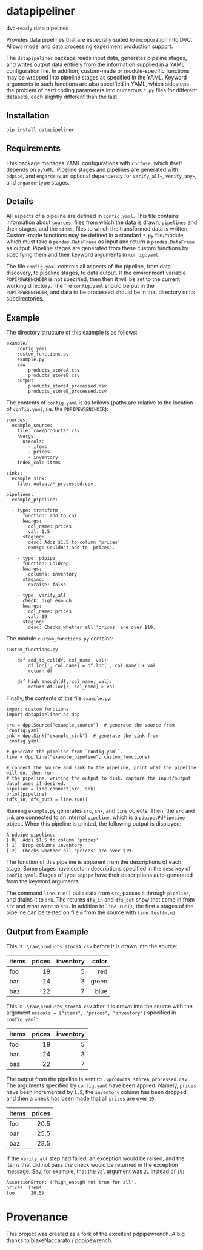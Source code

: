 datapipeliner
============

dvc-ready data pipelines


Provides data pipelines that are especially suited to incoporation into DVC.
Allows model and data processing experiment production support.

The `datapipeliner` package reads input data, generates pipeline stages, and writes
output data entirely from the information supplied in a YAML configuration file. In
addition, custom-made or module-specific functions may be wrapped into pipeline stages
as specified in the YAML. Keyword arguments to such functions are also specified in
YAML, which sidesteps the problem of hard coding parameters into numerous `*.py` files
for different datasets, each slightly different than the last.


Installation
------------

    pip install datapipeliner

Requirements
------------

This package manages YAML configurations with `confuse`, which itself depends on
`pyYAML`. Pipeline stages and pipelines are generated with `pdpipe`, and `engarde` is an
optional dependency for `verify_all`-, `verify_any`-, and `engarde`-type stages.

Details
-------

All aspects of a pipeline are defined in `config.yaml`. This file contains information
about `sources`, files from which the data is drawn, `pipelines` and their stages, and
the `sinks`, files to which the transformed data is written. Custom-made functions may
be defined in a standard `*.py` file/module, which must take a `pandas.DataFrame` as
input and return a `pandas.DataFrame` as output. Pipeline stages are generated from
these custom functions by specifying them and their keyword arguments in `config.yaml`.

The file `config.yaml` controls all aspects of the pipeline, from data discovery, to
pipeline stages, to data output. If the environment variable `PDPIPEWRENCHDIR` is not
specified, then then it will be set to the current working directory. The file
`config.yaml` should be put in the `PDPIPEWRENCHDIR`, and data to be processed should be
in that directory or its subdirectories.

Example
-------

The directory structure of this example is as follows:

    example/
        config.yaml
        custom_functions.py
        example.py
        raw
            products_storeA.csv
            products_storeB.csv
        output
            products_storeA_processed.csv
            products_storeB_processed.csv

The contents of `config.yaml` is as follows (paths are relative to the location of
`config.yaml`, i.e. the `PDPIPEWRENCHDIR`):

    sources:
      example_source:
        file: raw/products*.csv
        kwargs:
          usecols:
            - items
            - prices
            - inventory
        index_col: items

    sinks:
      example_sink:
        file: output/*_processed.csv

    pipelines:
      example_pipeline:

      - type: transform
          function: add_to_col
          kwargs:
            col_name: prices
            val: 1.5
          staging:
            desc: Adds $1.5 to column 'prices'
            exmsg: Couldn't add to 'prices'.

        - type: pdpipe
          function: ColDrop
          kwargs:
            columns: inventory
          staging:
            exraise: false

        - type: verify_all
          check: high_enough
          kwargs:
            col_name: prices
            val: 19
          staging:
            desc: Checks whether all 'prices' are over $19.

The module `custom_functions.py` contains:

    custom_functions.py

        def add_to_col(df, col_name, val):
            df.loc[:, col_name] = df.loc[:, col_name] + val
            return df

        def high_enough(df, col_name, val):
            return df.loc[:, col_name] > val

Finally, the contents of the file `example.py`:

    import custom_functions
    import datapipeliner as dpp

    src = dpp.Source("example_source")  # generate the source from `config.yaml`
    snk = dpp.Sink("example_sink")  # generate the sink from `config.yaml`.

    # generate the pipeline from `config.yaml`.
    line = dpp.Line("example_pipeline", custom_functions)

    # connect the source and sink to the pipeline, print what the pipeline will do, then run
    # the pipeline, writing the output to disk. capture the input/output dataframes if desired.
    pipeline = line.connect(src, snk)
    print(pipeline)
    (dfs_in, dfs_out) = line.run()

Running `example.py` generates `src`, `snk`, and `line` objects. Then, the `src` and
`snk` are connected to an internal `pipeline`, which is a `pdpipe.PdPipeLine` object.
When this pipeline is printed, the following output is displayed:

    A pdpipe pipeline:
    [ 0]  Adds $1.5 to column 'prices'
    [ 1]  Drop columns inventory
    [ 2]  Checks whether all 'prices' are over $19.

The function of this pipeline is apparent from the descriptions of each stage. Some
stages have custom descriptions specified in the `desc` key of `config.yaml`. Stages
of type `pdpipe` have their descriptions auto-generated from the keyword arguments.

The command `line.run()` pulls data from `src`, passes it through `pipeline`, and
drains it to `snk`. The returns `dfs_in` and `dfs_out` show that came in from `src`
and what went to `snk`. In addition to `line.run()`, the first `n` stages of the
pipeline can be tested on file `m` from the source with `line.test(m,n)`.

Output from Example
-------

This is  `.\raw\products_storeA.csv` before it is drawn into the source:

| items   |   prices |   inventory | color |
|:--------|---------:|------------:|------:|
| foo     |       19 |           5 |   red |
| bar     |       24 |           3 | green |
| baz     |       22 |           7 |  blue |

This is  `.\raw\products_storeA.csv` after it is drawn into the source with the argument
`usecols = ["items", "prices", "inventory"]` specified in `config.yaml`:

| items   |   prices |   inventory |
|:--------|---------:|------------:|
| foo     |       19 |           5 |
| bar     |       24 |           3 |
| baz     |       22 |           7 |

The output from the pipeline is sent to `.\products_storeA_processed.csv`. The arguments
specified by `config.yaml` have been applied. Namely, `prices` have been incremented by
`1.5`, the `inventory` column has been dropped, and then a check has been made that all
`prices` are over `19`.

| items   |   prices |
|:--------|---------:|
| foo     |     20.5 |
| bar     |     25.5 |
| baz     |     23.5 |

If the `verify_all` step had failed, an exception would be raised, and the items that
did not pass the check would be returned in the exception message. Say, for example,
that the `val` argument was `21` instead of `19`:

    AssertionError: ('high_enough not true for all',
    prices  items        
    foo      20.5)

Provenance
==========

This project was created as a fork of the excellent pdpipewrench. A big thanks to blakeNaccarato /
pdpipewrench.
